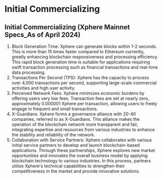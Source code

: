 # Initial Commercializing

## Initial Commercializing (Xphere Mainnet Specs\_As of April 2024)



1. Block Generation Time: Xphere can generate blocks within 1-2 seconds. This is more than 15 times faster compared to Ethereum currently, greatly enhancing blockchain responsiveness and processing efficiency. This rapid block generation time is suitable for applications requiring swift transaction processing such as financial transactions and real-time data processing.&#x20;
2. Transactions Per Second (TPS): Xphere has the capacity to process over 4,000 transactions per second, supporting large-scale commercial activities and high user activity.&#x20;
3. Perceived Network Fees: Xphere minimizes economic burdens by offering users very low fees. Transaction fees are set at nearly zero, approximately 0.000001 Xphere per transaction, allowing users to freely engage in frequent and small transactions.&#x20;
4. X-Guardians: Xphere forms a governance alliance with 20-40 companies, referred to as X-Guardians. This alliance makes the operation of the blockchain network more transparent and fair, integrating expertise and resources from various industries to enhance the stability and reliability of the network.&#x20;
5. Collaboration with Service Partners: Xphere collaborates with various initial service partners to develop and launch blockchain-based applications. Through these partnerships, Xphere explores new market opportunities and innovates the overall business model by applying blockchain technology to various industries. In this process, partners utilize Xphere's technical capabilities to strengthen their competitiveness in the market and provide innovative solutions.









